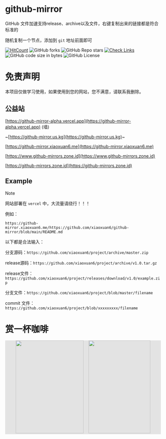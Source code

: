 # github-mirror

GitHub 文件加速支持release、archive以及文件，右键复制出来的链接都是符合标准的

随机复制一个节点，添加到 `git` 地址前面即可

[![HitCount](https://views.whatilearened.today/views/github/xiaoxuan6/github-mirror.svg)](https://github.com/xiaoxuan6/github-mirror)
![GitHub forks](https://img.shields.io/github/forks/xiaoxuan6/github-mirror)
![GitHub Repo stars](https://img.shields.io/github/stars/xiaoxuan6/github-mirror)
[![Check Links](https://github.com/xiaoxuan6/github-mirror/actions/workflows/links-check.yml/badge.svg)](https://github.com/xiaoxuan6/github-mirror/actions/workflows/links-check.yml)
![GitHub code size in bytes](https://img.shields.io/github/languages/code-size/xiaoxuan6/github-mirror)
![GitHub License](https://img.shields.io/github/license/xiaoxuan6/github-mirror)

# 免责声明

本项目仅做学习使用，如果使用到您的网站，您不满意，请联系我删除。

## 公益站

[https://github-mirror-alpha.vercel.app](https://github-mirror-alpha.vercel.app) (墙)

~[https://github-mirror.us.kg](https://github-mirror.us.kg)~

[https://github-mirror.xiaoxuan6.me](https://github-mirror.xiaoxuan6.me)

[https://www.github-mirrors.zone.id](https://www.github-mirrors.zone.id)

[https://github-mirrors.zone.id](https://github-mirrors.zone.id)

## Example

> [!NOTE]
> 网站部署在 `vercel` 中，大流量请绕行！！！

例如：

```shell
https://github-mirror.xiaoxuan6.me/https://github.com/xiaoxuan6/github-mirror/blob/main/README.md
```

以下都是合法输入：

分支源码：`https://github.com/xiaoxuan6/project/archive/master.zip`

release源码：`https://github.com/xiaoxuan6/project/archive/v1.0.tar.gz`

release文件：`https://github.com/xiaoxuan6/project/releases/download/v1.0/example.zip`

分支文件：`https://github.com/xiaoxuan6/project/blob/master/filename`

commit 文件：`https://github.com/xiaoxuan6/project/blob/xxxxxxxxx/filename`

# 赏一杯咖啡

<div style="background:#e3e3e3; color:#FFF" align=center >
    <img width="220" height="300" src="https://cdn.jsdelivr.net/gh/xiaoxuan6/static/images/wechat.png"/>&nbsp;&nbsp;&nbsp;&nbsp;<img width="200" height="300" src="https://cdn.jsdelivr.net/gh/xiaoxuan6/static/images/alipay.jpg"/>
</div>
